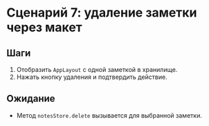 # Сценарий 7: удаление заметки через макет

## Шаги
1. Отобразить `AppLayout` с одной заметкой в хранилище.
2. Нажать кнопку удаления и подтвердить действие.

## Ожидание
- Метод `notesStore.delete` вызывается для выбранной заметки.
